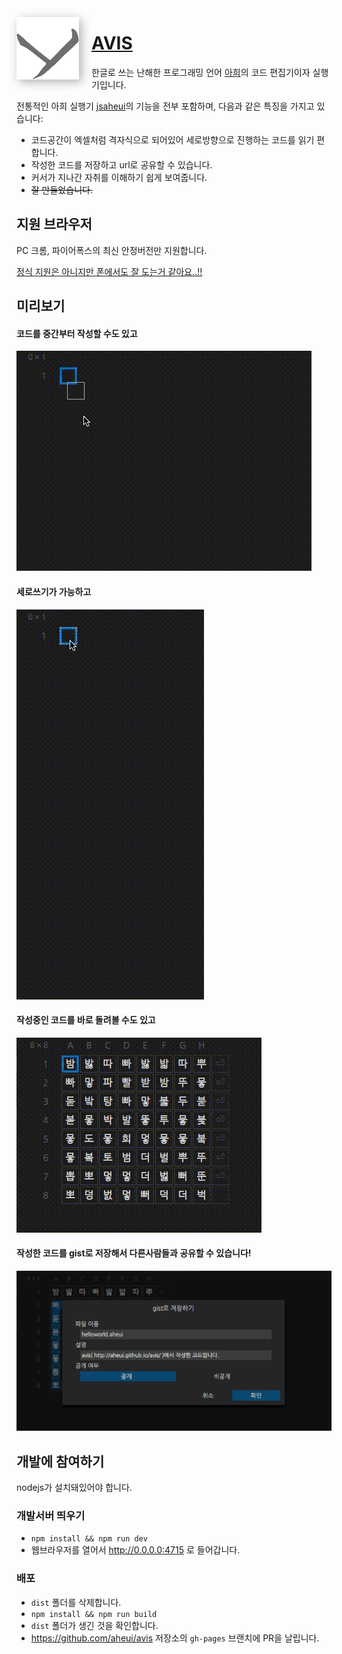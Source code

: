 <img
    src="./aheui.svg"
    align="left"
    width="100"
    height="100"
    style="padding-right: 20px; filter: saturate(0) brightness(6) drop-shadow(4px 4px 8px rgba(0,0,0,0.3));">

# [AVIS](http://aheui.github.io/avis/)
한글로 쓰는 난해한 프로그래밍 언어 [아희](http://aheui.github.io/introduction.ko)의 코드 편집기이자 실행기입니다.

전통적인 아희 실행기 [jsaheui](http://aheui.github.io/jsaheui/jsaheui_ko.html)의 기능을 전부 포함하며, 다음과 같은 특징을 가지고 있습니다:

- 코드공간이 엑셀처럼 격자식으로 되어있어 세로방향으로 진행하는 코드를 읽기 편합니다.
- 작성한 코드를 저장하고 url로 공유할 수 있습니다.
- 커서가 지나간 자취를 이해하기 쉽게 보여줍니다.
- <del>잘 만들었습니다.</del>

## 지원 브라우저
PC 크롬, 파이어폭스의 최신 안정버전만 지원합니다.

[정식 지원은 아니지만 폰에서도 잘 도는거 같아요..!!](https://twitter.com/disjukr/status/917292484719288320)

## 미리보기
#### 코드를 중간부터 작성할 수도 있고
![중간부터 작성할 수도 있어요 우왕](./readme/중간부터.gif)

#### 세로쓰기가 가능하고
![세로로 코드를 작성할 수 있어요](./readme/세로쓰기.gif)

#### 작성중인 코드를 바로 돌려볼 수도 있고
![커서가 지나간 자취를 화면에 그려줘요](./readme/실행경로.gif)

#### 작성한 코드를 gist로 저장해서 다른사람들과 공유할 수 있습니다!
![gist로 저장할 수 있어요](./readme/저장하기.png)

## 개발에 참여하기
nodejs가 설치돼있어야 합니다.

### 개발서버 띄우기
- `npm install && npm run dev`
- 웹브라우저를 열어서 <http://0.0.0.0:4715> 로 들어갑니다.

### 배포
- `dist` 폴더를 삭제합니다.
- `npm install && npm run build`
- `dist` 폴더가 생긴 것을 확인합니다.
- https://github.com/aheui/avis 저장소의 `gh-pages` 브랜치에 PR을 날립니다.
